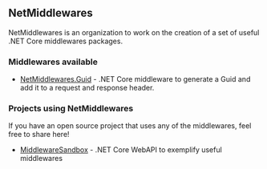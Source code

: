 ## NetMiddlewares
NetMiddlewares is an organization to work on the creation of a set of useful .NET Core middlewares packages.

### Middlewares available
- [NetMiddlewares.Guid](https://github.com/netmiddlewares/NetMiddlewares.Guid) - .NET Core middleware to generate a Guid and add it to a request and response header.


### Projects using NetMiddlewares
If you have an open source project that uses any of the middlewares, feel free to share here!
- [MiddlewareSandbox](https://github.com/renanliberato/MiddlewaresSandbox) - .NET Core WebAPI to exemplify useful middlewares
